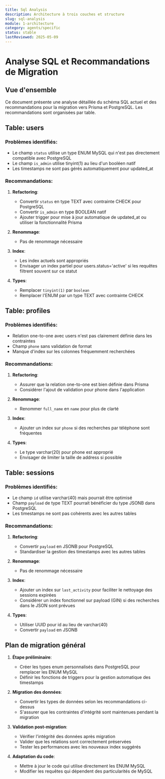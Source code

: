 ```yaml
---
title: Sql Analysis
description: Architecture à trois couches et structure
slug: sql-analysis
module: 1-architecture
category: agents/specific
status: stable
lastReviewed: 2025-05-09
---
```


# Analyse SQL et Recommandations de Migration


## Vue d'ensemble

Ce document présente une analyse détaillée du schéma SQL actuel et des recommandations pour la migration vers Prisma et PostgreSQL. Les recommandations sont organisées par table.

## Table: users


### Problèmes identifiés:

- Le champ `status` utilise un type ENUM MySQL qui n'est pas directement compatible avec PostgreSQL
- Le champ `is_admin` utilise tinyint(1) au lieu d'un booléen natif
- Les timestamps ne sont pas gérés automatiquement pour updated_at

### Recommandations:

1. **Refactoring**:
   - Convertir `status` en type TEXT avec contrainte CHECK pour PostgreSQL
   - Convertir `is_admin` en type BOOLEAN natif
   - Ajouter trigger pour mise à jour automatique de updated_at ou utiliser la fonctionnalité Prisma

2. **Renommage**:
   - Pas de renommage nécessaire

3. **Index**:
   - Les index actuels sont appropriés
   - Envisager un index partiel pour users.status='active' si les requêtes filtrent souvent sur ce statut

4. **Types**:
   - Remplacer `tinyint(1)` par `boolean`
   - Remplacer l'ENUM par un type TEXT avec contrainte CHECK

## Table: profiles


### Problèmes identifiés:

- Relation one-to-one avec users n'est pas clairement définie dans les contraintes
- Champ `phone` sans validation de format
- Manque d'index sur les colonnes fréquemment recherchées

### Recommandations:

1. **Refactoring**:
   - Assurer que la relation one-to-one est bien définie dans Prisma
   - Considérer l'ajout de validation pour phone dans l'application

2. **Renommage**:
   - Renommer `full_name` en `name` pour plus de clarté

3. **Index**:
   - Ajouter un index sur `phone` si des recherches par téléphone sont fréquentes

4. **Types**:
   - Le type varchar(20) pour phone est approprié
   - Envisager de limiter la taille de address si possible

## Table: sessions


### Problèmes identifiés:

- Le champ `id` utilise varchar(40) mais pourrait être optimisé
- Champ `payload` de type TEXT pourrait bénéficier du type JSONB dans PostgreSQL
- Les timestamps ne sont pas cohérents avec les autres tables

### Recommandations:

1. **Refactoring**:
   - Convertir `payload` en JSONB pour PostgreSQL
   - Standardiser la gestion des timestamps avec les autres tables

2. **Renommage**:
   - Pas de renommage nécessaire

3. **Index**:
   - Ajouter un index sur `last_activity` pour faciliter le nettoyage des sessions expirées
   - Considérer un index fonctionnel sur payload (GIN) si des recherches dans le JSON sont prévues

4. **Types**:
   - Utiliser UUID pour id au lieu de varchar(40)
   - Convertir `payload` en JSONB

## Plan de migration général


1. **Étape préliminaire**:
   - Créer les types enum personnalisés dans PostgreSQL pour remplacer les ENUM MySQL
   - Définir les fonctions de triggers pour la gestion automatique des timestamps

2. **Migration des données**:
   - Convertir les types de données selon les recommandations ci-dessus
   - S'assurer que les contraintes d'intégrité sont maintenues pendant la migration

3. **Validation post-migration**:
   - Vérifier l'intégrité des données après migration
   - Valider que les relations sont correctement préservées
   - Tester les performances avec les nouveaux index suggérés

4. **Adaptation du code**:
   - Mettre à jour le code qui utilise directement les ENUM MySQL
   - Modifier les requêtes qui dépendent des particularités de MySQL


